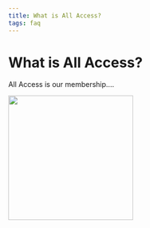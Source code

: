 ```yaml
---
title: What is All Access?
tags: faq
--- 
```


# What is All Access?

All Access is our membership....

<img src="https://raw.githubusercontent.com/TrailsOffroad/ios-support-docs/Images/AllAccessBadge-Member.jpg" width="250">

